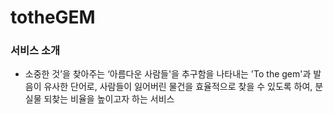 # totheGEM

### 서비스 소개

+ 소중한 것’을 찾아주는 ‘아름다운 사람들'을 추구함을 나타내는 'To the gem'과 발음이 유사한 단어로, 사람들이 잃어버린 물건을 효율적으로 찾을 수 있도록 하여, 분실물 되찾는 비율을 높이고자 하는 서비스

###
